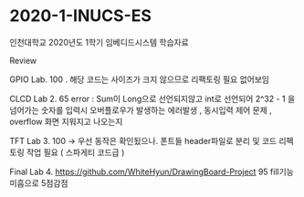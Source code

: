 # 2020-1-INUCS-ES

인천대학교 2020년도 1학기 임베디드시스템 학습자료

Review

GPIO Lab. 100 . 해당 코드는 사이즈가 크지 않으므로 리팩토링 필요 없어보임

CLCD Lab 2. 65 error : Sum이 Long으로 선언되지않고 int로 선언되어 2^32 - 1 을 넘어가는 숫자를 입력시 오버플로우가 발생하는 에러발생 , 동시입력 제어 문제 ,  overflow 화면 지워지고 나오는지

TFT Lab 3. 100 -> 우선 동작은 확인됬으나. 폰트들 header파일로 분리 및 코드 리펙토링 작업 필요 ( 스파게티 코드급 )

Final Lab 4. https://github.com/WhiteHyun/DrawingBoard-Project 95 fill기능 미흡으로 5점감점
